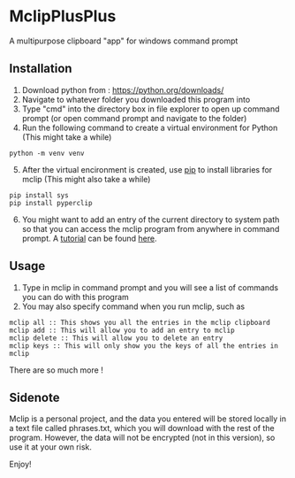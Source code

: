 # MclipPlusPlus
 A multipurpose clipboard "app" for windows command prompt

## Installation
1. Download python from : https://python.org/downloads/
2. Navigate to whatever folder you downloaded this program into
3. Type "cmd" into the directory box in file explorer to open up command prompt (or open command prompt and navigate to the folder)
4. Run the following command to create a virtual environment for Python (This might take a while)
```batch
python -m venv venv
```
5. After the virtual encironment is created, use [pip](https://pip.pypa.io/en/stable/) to install libraries for mclip (This might also take a while)
```batch
pip install sys
pip install pyperclip
```
6. You might want to add an entry of the current directory to system path so that you can access the mclip program from anywhere in command prompt. A [tutorial](https://www.computerhope.com/issues/ch000549.htm#:~:text=%20Setting%20the%20path%20and%20variables%20in%20Windows,system%20settings%20link%20in%20the%20left...%20More%20) can be found [here](https://www.computerhope.com/issues/ch000549.htm#:~:text=%20Setting%20the%20path%20and%20variables%20in%20Windows,system%20settings%20link%20in%20the%20left...%20More%20).

## Usage
1. Type in mclip in command prompt and you will see a list of commands you can do with this program
2. You may also specify command when you run mclip, such as
```batch
mclip all :: This shows you all the entries in the mclip clipboard
mclip add :: This will allow you to add an entry to mclip
mclip delete :: This will allow you to delete an entry
mclip keys :: This will only show you the keys of all the entries in mclip
```
There are so much more !

## Sidenote
Mclip is a personal project, and the data you entered will be stored locally in a text file called phrases.txt, which you will download with the rest of the program. However, the data will not be encrypted (not in this version), so use it at your own risk.

Enjoy!